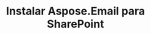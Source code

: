 ---
title: "Instalar Aspose.Email para SharePoint"
url: /pt/sharepoint/install-aspose-email-for-sharepoint/
weight: 40
type: docs
---